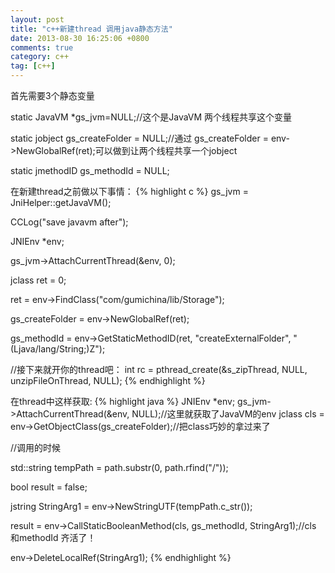 ```yaml
---
layout: post
title: "c++新建thread 调用java静态方法"
date: 2013-08-30 16:25:06 +0800
comments: true
category: c++
tag: [c++]
---
```

首先需要3个静态变量

static JavaVM *gs_jvm=NULL;//这个是JavaVM 两个线程共享这个变量

static jobject gs_createFolder = NULL;//通过 gs_createFolder = env->NewGlobalRef(ret);可以做到让两个线程共享一个jobject

static jmethodID gs_methodId = NULL;

在新建thread之前做以下事情：
{% highlight c %}
gs_jvm = JniHelper::getJavaVM();

CCLog("save javavm after");

JNIEnv *env;

gs_jvm->AttachCurrentThread(&env, 0);

jclass ret = 0;

ret = env->FindClass("com/gumichina/lib/Storage");

gs_createFolder = env->NewGlobalRef(ret);

gs_methodId = env->GetStaticMethodID(ret, "createExternalFolder", "(Ljava/lang/String;)Z");

//接下来就开你的thread吧：
int rc = pthread_create(&s_zipThread, NULL, unzipFileOnThread, NULL);
{% endhighlight %}

在thread中这样获取:
{% highlight java %}
JNIEnv *env;
gs_jvm->AttachCurrentThread(&env, NULL);//这里就获取了JavaVM的env
jclass cls = env->GetObjectClass(gs_createFolder);//把class巧妙的拿过来了

//调用的时候

std::string tempPath = path.substr(0, path.rfind("/"));

bool result = false;

jstring StringArg1 = env->NewStringUTF(tempPath.c_str());

result = env->CallStaticBooleanMethod(cls, gs_methodId, StringArg1);//cls 和methodId 齐活了！

env->DeleteLocalRef(StringArg1);
{% endhighlight %}

